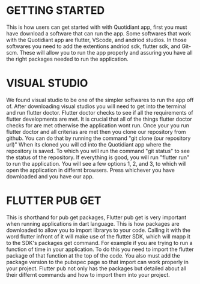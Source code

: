 # GETTING STARTED
This is how users can get started with with Quotidiant app, first you must have download a software that can run the app. 
Some softwares that work with the Quotidiant app are flutter, VScode, and andriod studios.
In those softwares you need to add the extentions andriod sdk, flutter sdk, and Git-scm.
These will allow you to run the app properly and assuring you have all the right packages needed to run the application.

# VISUAL STUDIO
We found visual studio to be one of the simpler softwares to run the app off of. 
After downloading visual studios you will need to get into the terminal and run flutter doctor.
Flutter doctor checks to see if all the requirements of flutter developments are met.
It is crucial that all of the things flutter doctor checks for are met otherwise the application wont run.
Once your you run flutter doctor and all criterias are met then you clone our repository from github.
You can do that by running the command "git clone (our repository url)"
When its cloned you will cd into the Quotidiant app where the repository is saved.
To which you will run the command "git status" to see the status of the repository.
If everything is good, you will run "flutter run" to run the application.
You will see a few options 1, 2, and 3, to which will open the application in differnt browsers.
Press whichever you have downloaded and you have our app.

# FLUTTER PUB GET
This is shorthand for pub get packages, Flutter pub get is very important when running applications in dart language.
This is how packages are downloaded to allow you to import librarys to your code.
Calling it with the word flutter infront of it will make use of the flutter SDK, which will mapp it to the SDK's packages get command.
For example if you are trying to run a function of time in your application.
To do this you need to import the flutter package of that function at the top of the code.
You also must add the package version to the pubspec page so that import can work properly in your project.
Flutter pub not only has the packages but detailed about all their differnt commands and how to import them into your project.
